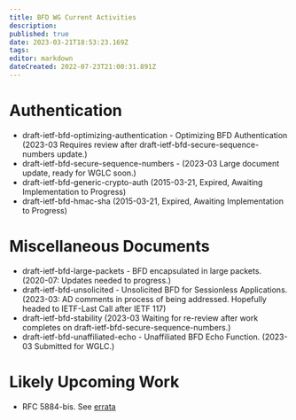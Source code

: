 ```yaml
---
title: BFD WG Current Activities
description: 
published: true
date: 2023-03-21T18:53:23.169Z
tags: 
editor: markdown
dateCreated: 2022-07-23T21:00:31.891Z
---
```


# Authentication

* draft-ietf-bfd-optimizing-authentication - Optimizing BFD Authentication (2023-03 Requires review after draft-ietf-bfd-secure-sequence-numbers update.)
* draft-ietf-bfd-secure-sequence-numbers - (2023-03 Large document update, ready for WGLC soon.)
* draft-ietf-bfd-generic-crypto-auth (2015-03-21, Expired, Awaiting Implementation to Progress)
* draft-ietf-bfd-hmac-sha (2015-03-21, Expired, Awaiting Implementation to Progress)

# Miscellaneous Documents

* draft-ietf-bfd-large-packets - BFD encapsulated in large packets. (2020-07: Updates needed to progress.)
* draft-ietf-bfd-unsolicited - Unsolicited BFD for Sessionless Applications. (2023-03: AD comments in process of being addressed. Hopefully headed to IETF-Last Call after IETF 117)
* draft-ietf-bfd-stability (2023-03 Waiting for re-review after work completes on draft-ietf-bfd-secure-sequence-numbers.)
* draft-ietf-bfd-unaffiliated-echo - Unaffiliated BFD Echo Function. (2023-03 Submitted for WGLC.)

# Likely Upcoming Work

* RFC 5884-bis. See [errata](https://www.rfc-editor.org/errata_search.php?rfc=5884)